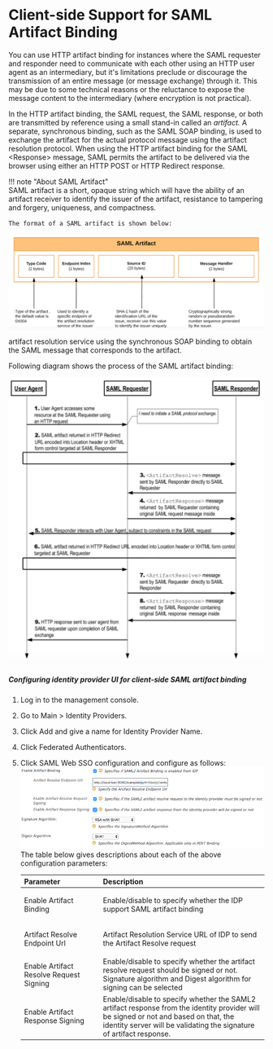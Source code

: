 # Client-side Support for SAML Artifact Binding

You can use HTTP artifact binding for instances where the SAML requester
and responder need to communicate with each other using an HTTP user
agent as an intermediary, but it's limitations preclude or discourage
the transmission of an entire message (or message exchange) through it.
This may be due to some technical reasons or the reluctance to expose
the message content to the intermediary (where encryption is not
practical).

In the HTTP artifact binding, the SAML request, the SAML response, or
both are transmitted by reference using a small stand-in called an
*artifact.* A separate, synchronous binding, such as the SAML SOAP
binding, is used to exchange the artifact for the actual protocol
message using the artifact resolution protocol. When using the HTTP
artifact binding for the SAML <Response\> message, SAML permits the
artifact to be delivered via the browser using either an HTTP POST or
HTTP Redirect response.

!!! note "About SAML Artifact"    
    SAML artifact is a short, opaque string which will have the ability of
    an artifact receiver to identify the issuer of the artifact, resistance
    to tampering and forgery, uniqueness, and compactness.
    
    The format of a SAML artifact is shown below:
    
   ![artifact-format](../assets/img/tutorials/artifact-format.png)
    
artifact resolution service using the synchronous SOAP binding to obtain
the SAML message that corresponds to the artifact.

Following diagram shows the process of the SAML artifact binding:

![artifact-binding](../assets/img/tutorials/artifact-binding.png)

##### Configuring identity provider UI for client-side SAML artifact binding

1.  Log in to the management console.
2.  Go to Main \> Identity Providers.
3.  Click Add and give a name for Identity Provider Name.
4.  Click Federated Authenticators.
5.  Click SAML Web SSO configuration and configure as follows:  
    ![saml-web-sso-config](../assets/img/tutorials/saml-web-sso-config.png)
    The table below gives descriptions about each of the above
    configuration parameters:

    <table style="width:100%;">
    <colgroup>
    <col style="width: 32%" />
    <col style="width: 67%" />
    </colgroup>
    <thead>
    <tr class="header">
    <th>Parameter</th>
    <th>Description</th>
    </tr>
    </thead>
    <tbody>
    <tr class="odd">
    <td>Enable Artifact Binding</td>
    <td><p>Enable/disable to specify whether the IDP support SAML artifact binding</p></td>
    </tr>
    <tr class="even">
    <td>Artifact Resolve Endpoint Url</td>
    <td><p>Artifact Resolution Service URL of IDP to send the Artifact Resolve request</p></td>
    </tr>
    <tr class="odd">
    <td>Enable Artifact Resolve Request Signing</td>
    <td>Enable/disable to specify whether the artifact resolve request should be signed or not. Signature algorithm and Digest algorithm for signing can be selected</td>
    </tr>
    <tr class="even">
    <td>Enable Artifact Response Signing</td>
    <td>Enable/disable to specify whether the SAML2 artifact response from the identity provider will be signed or not and based on that, the identity server will be validating the signature of artifact response.</td>
    </tr>
    </tbody>
    </table>
